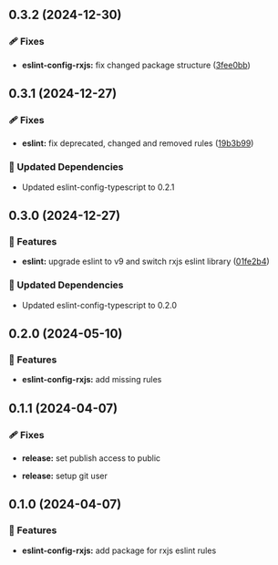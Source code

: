 ## 0.3.2 (2024-12-30)

### 🩹 Fixes

- **eslint-config-rxjs:** fix changed package structure ([3fee0bb](https://github.com/m-thalmann/codestyle-packages/commit/3fee0bb))

## 0.3.1 (2024-12-27)

### 🩹 Fixes

- **eslint:** fix deprecated, changed and removed rules ([19b3b99](https://github.com/m-thalmann/codestyle-packages/commit/19b3b99))

### 🧱 Updated Dependencies

- Updated eslint-config-typescript to 0.2.1

## 0.3.0 (2024-12-27)

### 🚀 Features

- **eslint:** upgrade eslint to v9 and switch rxjs eslint library ([01fe2b4](https://github.com/m-thalmann/codestyle-packages/commit/01fe2b4))

### 🧱 Updated Dependencies

- Updated eslint-config-typescript to 0.2.0

## 0.2.0 (2024-05-10)


### 🚀 Features

- **eslint-config-rxjs:** add missing rules

## 0.1.1 (2024-04-07)


### 🩹 Fixes

- **release:** set publish access to public

- **release:** setup git user

## 0.1.0 (2024-04-07)


### 🚀 Features

- **eslint-config-rxjs:** add package for rxjs eslint rules